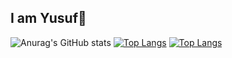 ## I am Yusuf👋
![Anurag's GitHub stats](https://github-readme-stats.vercel.app/api?username=YusufTufan&show_icons=true&theme=dark)
[![Top Langs](https://github-readme-stats.vercel.app/api/top-langs/?username=YusufTufan&layout=donut)](https://github.com/anuraghazra/github-readme-stats)
[![Top Langs](https://github-readme-stats.vercel.app/api/top-langs/?username=YusufTufan&layout=donut-vertical)](https://github.com/anuraghazra/github-readme-stats)

<!--
**YusufTufan/YusufTufan** is a ✨ _special_ ✨ repository because its `README.md` (this file) appears on your GitHub profile.

Here are some ideas to get you started:

- 🔭 I’m currently working on ...
- 🌱 I’m currently learning ...
- 👯 I’m looking to collaborate on ...
- 🤔 I’m looking for help with ...
- 💬 Ask me about ...
- 📫 How to reach me: ...
- 😄 Pronouns: ...
- ⚡ Fun fact: ...
-->
